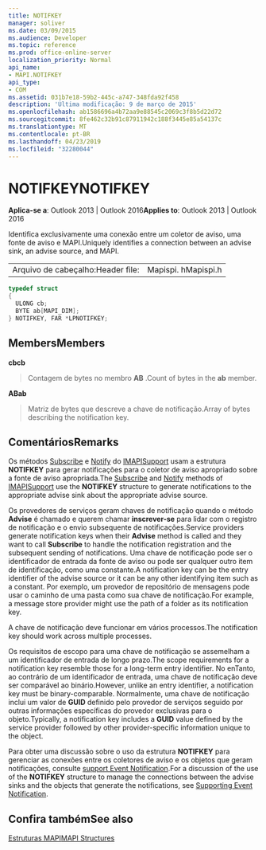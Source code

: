```yaml
---
title: NOTIFKEY
manager: soliver
ms.date: 03/09/2015
ms.audience: Developer
ms.topic: reference
ms.prod: office-online-server
localization_priority: Normal
api_name:
- MAPI.NOTIFKEY
api_type:
- COM
ms.assetid: 031b7e18-59b2-445c-a747-348fda92f458
description: 'Última modificação: 9 de março de 2015'
ms.openlocfilehash: ab1586696a4b72aa9e88545c2069c3f8b5d22d72
ms.sourcegitcommit: 8fe462c32b91c87911942c188f3445e85a54137c
ms.translationtype: MT
ms.contentlocale: pt-BR
ms.lasthandoff: 04/23/2019
ms.locfileid: "32280044"
---
```

# <a name="notifkey"></a><span data-ttu-id="449b5-103">NOTIFKEY</span><span class="sxs-lookup"><span data-stu-id="449b5-103">NOTIFKEY</span></span>

  
  
<span data-ttu-id="449b5-104">**Aplica-se a**: Outlook 2013 | Outlook 2016</span><span class="sxs-lookup"><span data-stu-id="449b5-104">**Applies to**: Outlook 2013 | Outlook 2016</span></span> 
  
<span data-ttu-id="449b5-105">Identifica exclusivamente uma conexão entre um coletor de aviso, uma fonte de aviso e MAPI.</span><span class="sxs-lookup"><span data-stu-id="449b5-105">Uniquely identifies a connection between an advise sink, an advise source, and MAPI.</span></span>
  
|||
|:-----|:-----|
|<span data-ttu-id="449b5-106">Arquivo de cabeçalho:</span><span class="sxs-lookup"><span data-stu-id="449b5-106">Header file:</span></span>  <br/> |<span data-ttu-id="449b5-107">Mapispi. h</span><span class="sxs-lookup"><span data-stu-id="449b5-107">Mapispi.h</span></span>  <br/> |
   
```cpp
typedef struct
{
  ULONG cb;
  BYTE ab[MAPI_DIM];
} NOTIFKEY, FAR *LPNOTIFKEY;

```

## <a name="members"></a><span data-ttu-id="449b5-108">Members</span><span class="sxs-lookup"><span data-stu-id="449b5-108">Members</span></span>

 <span data-ttu-id="449b5-109">**cb**</span><span class="sxs-lookup"><span data-stu-id="449b5-109">**cb**</span></span>
  
> <span data-ttu-id="449b5-110">Contagem de bytes no membro **AB** .</span><span class="sxs-lookup"><span data-stu-id="449b5-110">Count of bytes in the **ab** member.</span></span> 
    
 <span data-ttu-id="449b5-111">**AB**</span><span class="sxs-lookup"><span data-stu-id="449b5-111">**ab**</span></span>
  
> <span data-ttu-id="449b5-112">Matriz de bytes que descreve a chave de notificação.</span><span class="sxs-lookup"><span data-stu-id="449b5-112">Array of bytes describing the notification key.</span></span>
    
## <a name="remarks"></a><span data-ttu-id="449b5-113">Comentários</span><span class="sxs-lookup"><span data-stu-id="449b5-113">Remarks</span></span>

<span data-ttu-id="449b5-114">Os métodos [Subscribe](imapisupport-subscribe.md) e [Notify](imapisupport-notify.md) do [IMAPISupport](imapisupportiunknown.md) usam a estrutura **NOTIFKEY** para gerar notificações para o coletor de aviso apropriado sobre a fonte de aviso apropriada.</span><span class="sxs-lookup"><span data-stu-id="449b5-114">The [Subscribe](imapisupport-subscribe.md) and [Notify](imapisupport-notify.md) methods of [IMAPISupport](imapisupportiunknown.md) use the **NOTIFKEY** structure to generate notifications to the appropriate advise sink about the appropriate advise source.</span></span> 
  
<span data-ttu-id="449b5-115">Os provedores de serviços geram chaves de notificação quando o método **Advise** é chamado e querem chamar **inscrever-se** para lidar com o registro de notificação e o envio subsequente de notificações.</span><span class="sxs-lookup"><span data-stu-id="449b5-115">Service providers generate notification keys when their **Advise** method is called and they want to call **Subscribe** to handle the notification registration and the subsequent sending of notifications.</span></span> <span data-ttu-id="449b5-116">Uma chave de notificação pode ser o identificador de entrada da fonte de aviso ou pode ser qualquer outro item de identificação, como uma constante.</span><span class="sxs-lookup"><span data-stu-id="449b5-116">A notification key can be the entry identifier of the advise source or it can be any other identifying item such as a constant.</span></span> <span data-ttu-id="449b5-117">Por exemplo, um provedor de repositório de mensagens pode usar o caminho de uma pasta como sua chave de notificação.</span><span class="sxs-lookup"><span data-stu-id="449b5-117">For example, a message store provider might use the path of a folder as its notification key.</span></span> 
  
<span data-ttu-id="449b5-118">A chave de notificação deve funcionar em vários processos.</span><span class="sxs-lookup"><span data-stu-id="449b5-118">The notification key should work across multiple processes.</span></span> 
  
<span data-ttu-id="449b5-119">Os requisitos de escopo para uma chave de notificação se assemelham a um identificador de entrada de longo prazo.</span><span class="sxs-lookup"><span data-stu-id="449b5-119">The scope requirements for a notification key resemble those for a long-term entry identifier.</span></span> <span data-ttu-id="449b5-120">No enTanto, ao contrário de um identificador de entrada, uma chave de notificação deve ser comparável ao binário.</span><span class="sxs-lookup"><span data-stu-id="449b5-120">However, unlike an entry identifier, a notification key must be binary-comparable.</span></span> <span data-ttu-id="449b5-121">Normalmente, uma chave de notificação inclui um valor de **GUID** definido pelo provedor de serviços seguido por outras informações específicas do provedor exclusivas para o objeto.</span><span class="sxs-lookup"><span data-stu-id="449b5-121">Typically, a notification key includes a **GUID** value defined by the service provider followed by other provider-specific information unique to the object.</span></span> 
  
<span data-ttu-id="449b5-122">Para obter uma discussão sobre o uso da estrutura **NOTIFKEY** para gerenciar as conexões entre os coletores de aviso e os objetos que geram notificações, consulte [support Event Notification](supporting-event-notification.md).</span><span class="sxs-lookup"><span data-stu-id="449b5-122">For a discussion of the use of the **NOTIFKEY** structure to manage the connections between the advise sinks and the objects that generate the notifications, see [Supporting Event Notification](supporting-event-notification.md).</span></span> 
  
## <a name="see-also"></a><span data-ttu-id="449b5-123">Confira também</span><span class="sxs-lookup"><span data-stu-id="449b5-123">See also</span></span>



[<span data-ttu-id="449b5-124">Estruturas MAPI</span><span class="sxs-lookup"><span data-stu-id="449b5-124">MAPI Structures</span></span>](mapi-structures.md)

